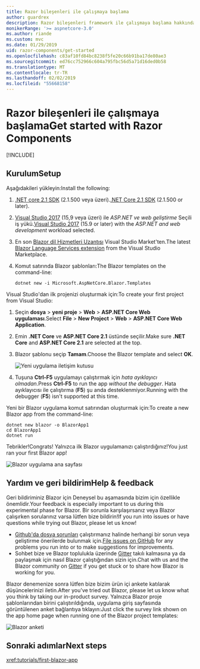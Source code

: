 ```yaml
---
title: Razor bileşenleri ile çalışmaya başlama
author: guardrex
description: Razor bileşenleri framework ile çalışmaya başlama hakkında bilgi edinin.
monikerRange: '>= aspnetcore-3.0'
ms.author: riande
ms.custom: mvc
ms.date: 01/29/2019
uid: razor-components/get-started
ms.openlocfilehash: c83af10fd84bc8238f5fe20c66b91ba17de80ae3
ms.sourcegitcommit: ed76cc752966c604a795fbc56d5a71d16ded0b58
ms.translationtype: MT
ms.contentlocale: tr-TR
ms.lasthandoff: 02/02/2019
ms.locfileid: "55668158"
---
```

# <a name="get-started-with-razor-components"></a><span data-ttu-id="042f3-103">Razor bileşenleri ile çalışmaya başlama</span><span class="sxs-lookup"><span data-stu-id="042f3-103">Get started with Razor Components</span></span>

[!INCLUDE[](~/includes/razor-components-preview-notice.md)]

## <a name="setup"></a><span data-ttu-id="042f3-104">Kurulum</span><span class="sxs-lookup"><span data-stu-id="042f3-104">Setup</span></span>

<span data-ttu-id="042f3-105">Aşağıdakileri yükleyin:</span><span class="sxs-lookup"><span data-stu-id="042f3-105">Install the following:</span></span>

1. <span data-ttu-id="042f3-106">[.NET core 2.1 SDK](https://go.microsoft.com/fwlink/?linkid=873092) (2.1.500 veya üzeri).</span><span class="sxs-lookup"><span data-stu-id="042f3-106">[.NET Core 2.1 SDK](https://go.microsoft.com/fwlink/?linkid=873092) (2.1.500 or later).</span></span>
1. <span data-ttu-id="042f3-107">[Visual Studio 2017](https://go.microsoft.com/fwlink/?linkid=873093) (15,9 veya üzeri) ile *ASP.NET ve web geliştirme* Seçili iş yükü.</span><span class="sxs-lookup"><span data-stu-id="042f3-107">[Visual Studio 2017](https://go.microsoft.com/fwlink/?linkid=873093) (15.9 or later) with the *ASP.NET and web development* workload selected.</span></span>
1. <span data-ttu-id="042f3-108">En son [Blazor dil Hizmetleri Uzantısı](https://go.microsoft.com/fwlink/?linkid=870389) Visual Studio Market'ten.</span><span class="sxs-lookup"><span data-stu-id="042f3-108">The latest [Blazor Language Services extension](https://go.microsoft.com/fwlink/?linkid=870389) from the Visual Studio Marketplace.</span></span>
1. <span data-ttu-id="042f3-109">Komut satırında Blazor şablonları:</span><span class="sxs-lookup"><span data-stu-id="042f3-109">The Blazor templates on the command-line:</span></span>

   ```console
   dotnet new -i Microsoft.AspNetCore.Blazor.Templates
   ```

<span data-ttu-id="042f3-110">Visual Studio'dan ilk projenizi oluşturmak için:</span><span class="sxs-lookup"><span data-stu-id="042f3-110">To create your first project from Visual Studio:</span></span>

1. <span data-ttu-id="042f3-111">Seçin **dosya** > **yeni proje** > **Web** > **ASP.NET Core Web uygulaması**.</span><span class="sxs-lookup"><span data-stu-id="042f3-111">Select **File** > **New Project** > **Web** > **ASP.NET Core Web Application**.</span></span>
1. <span data-ttu-id="042f3-112">Emin **.NET Core** ve **ASP.NET Core 2.1** üstünde seçilir.</span><span class="sxs-lookup"><span data-stu-id="042f3-112">Make sure **.NET Core** and **ASP.NET Core 2.1** are selected at the top.</span></span>
1. <span data-ttu-id="042f3-113">Blazor şablonu seçip **Tamam**.</span><span class="sxs-lookup"><span data-stu-id="042f3-113">Choose the Blazor template and select **OK**.</span></span>

   ![Yeni uygulama iletişim kutusu](https://msdnshared.blob.core.windows.net/media/2018/07/new-blazor-app-dialog-0.5.0.png)

1. <span data-ttu-id="042f3-115">Tuşuna **Ctrl-F5** uygulamayı çalıştırmak için *hata ayıklayıcı olmadan*.</span><span class="sxs-lookup"><span data-stu-id="042f3-115">Press **Ctrl-F5** to run the app *without the debugger*.</span></span> <span data-ttu-id="042f3-116">Hata ayıklayıcısı ile çalıştırma (**F5**) şu anda desteklenmiyor.</span><span class="sxs-lookup"><span data-stu-id="042f3-116">Running with the debugger (**F5**) isn't supported at this time.</span></span>

<span data-ttu-id="042f3-117">Yeni bir Blazor uygulama komut satırından oluşturmak için:</span><span class="sxs-lookup"><span data-stu-id="042f3-117">To create a new Blazor app from the command-line:</span></span>

```console
dotnet new blazor -o BlazorApp1
cd BlazorApp1
dotnet run
```

<span data-ttu-id="042f3-118">Tebrikler!</span><span class="sxs-lookup"><span data-stu-id="042f3-118">Congrats!</span></span> <span data-ttu-id="042f3-119">Yalnızca ilk Blazor uygulamanızı çalıştırdığınız!</span><span class="sxs-lookup"><span data-stu-id="042f3-119">You just ran your first Blazor app!</span></span>

![Blazor uygulama ana sayfası](https://msdnshared.blob.core.windows.net/media/2018/04/blazor-bootstrap-4.png)

## <a name="help--feedback"></a><span data-ttu-id="042f3-121">Yardım ve geri bildirim</span><span class="sxs-lookup"><span data-stu-id="042f3-121">Help & feedback</span></span>

<span data-ttu-id="042f3-122">Geri bildiriminiz Blazor için Deneysel bu aşamasında bizim için özellikle önemlidir.</span><span class="sxs-lookup"><span data-stu-id="042f3-122">Your feedback is especially important to us during this experimental phase for Blazor.</span></span> <span data-ttu-id="042f3-123">Bir sorunla karşılaşırsanız veya Blazor çalışırken sorularınız varsa lütfen bize bildirin!</span><span class="sxs-lookup"><span data-stu-id="042f3-123">If you run into issues or have questions while trying out Blazor, please let us know!</span></span>

* <span data-ttu-id="042f3-124">[Github'da dosya sorunları](https://github.com/aspnet/AspNetCore/issues) çalıştırmanız halinde herhangi bir sorun veya geliştirme önerilerde bulunmak için.</span><span class="sxs-lookup"><span data-stu-id="042f3-124">[File issues on GitHub](https://github.com/aspnet/AspNetCore/issues) for any problems you run into or to make suggestions for improvements.</span></span>
* <span data-ttu-id="042f3-125">Sohbet bize ve Blazor toplulukla üzerinde [Gitter](https://gitter.im/aspnet/blazor) takılı kalmasına ya da paylaşmak için nasıl Blazor çalıştığından sizin için.</span><span class="sxs-lookup"><span data-stu-id="042f3-125">Chat with us and the Blazor community on [Gitter](https://gitter.im/aspnet/blazor) if you get stuck or to share how Blazor is working for you.</span></span>

<span data-ttu-id="042f3-126">Blazor denemenize sonra lütfen bize bizim ürün içi ankete katılarak düşüncelerinizi iletin.</span><span class="sxs-lookup"><span data-stu-id="042f3-126">After you've tried out Blazor, please let us know what you think by taking our in-product survey.</span></span> <span data-ttu-id="042f3-127">Yalnızca Blazor proje şablonlarından birini çalıştırıldığında, uygulama giriş sayfasında görüntülenen anket bağlantıya tıklayın:</span><span class="sxs-lookup"><span data-stu-id="042f3-127">Just click the survey link shown on the app home page when running one of the Blazor project templates:</span></span>

![Blazor anketi](https://msdnshared.blob.core.windows.net/media/2018/05/blazor-survey-new.png)

## <a name="next-steps"></a><span data-ttu-id="042f3-129">Sonraki adımlar</span><span class="sxs-lookup"><span data-stu-id="042f3-129">Next steps</span></span>

<xref:tutorials/first-blazor-app>
